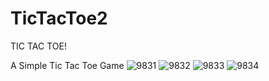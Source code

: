 # TicTacToe2
TIC TAC TOE!

A Simple Tic Tac Toe Game 
![9831](https://user-images.githubusercontent.com/45489765/54153514-5c7a7300-4472-11e9-9b43-c4060ccf1057.jpg)
![9832](https://user-images.githubusercontent.com/45489765/54153517-5edccd00-4472-11e9-9138-c8384d1f8a19.jpg)
![9833](https://user-images.githubusercontent.com/45489765/54153523-62705400-4472-11e9-9bb3-08ea061438a4.jpg)
![9834](https://user-images.githubusercontent.com/45489765/54153524-643a1780-4472-11e9-881f-72c33ac020a6.jpg)

